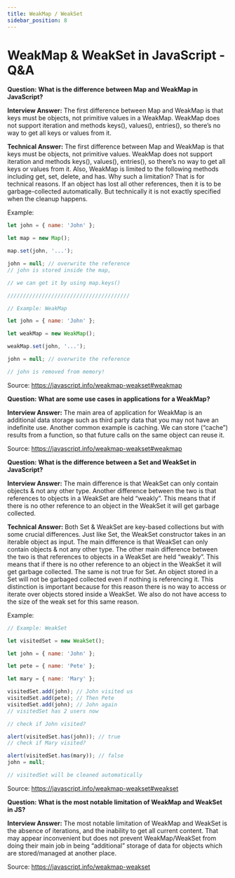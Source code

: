 ```yaml
---
title: WeakMap / WeakSet
sidebar_position: 8
---
```


# WeakMap & WeakSet in JavaScript - Q&A

**Question:** **What is the difference between Map and WeakMap in JavaScript?**

**Interview Answer:** The first difference between Map and WeakMap is that keys must be objects, not primitive values in a WeakMap. WeakMap does not support iteration and methods keys(), values(), entries(), so there’s no way to get all keys or values from it.

**Technical Answer:** The first difference between Map and WeakMap is that keys must be objects, not primitive values. WeakMap does not support iteration and methods keys(), values(), entries(), so there’s no way to get all keys or values from it. Also, WeakMap is limited to the following methods including get, set, delete, and has. Why such a limitation? That is for technical reasons. If an object has lost all other references, then it is to be garbage-collected automatically. But technically it is not exactly specified when the cleanup happens.

Example:

```js
let john = { name: 'John' };

let map = new Map();

map.set(john, '...');

john = null; // overwrite the reference
// john is stored inside the map,

// we can get it by using map.keys()

///////////////////////////////////////

// Example: WeakMap

let john = { name: 'John' };

let weakMap = new WeakMap();

weakMap.set(john, '...');

john = null; // overwrite the reference

// john is removed from memory!
```

Source: <https://javascript.info/weakmap-weakset#weakmap>

**Question:** **What are some use cases in applications for a WeakMap?**

**Interview Answer:** The main area of application for WeakMap is an additional data storage such as third party data that you may not have an indefinite use. Another common example is caching. We can store (“cache”) results from a function, so that future calls on the same object can reuse it.

Source: <https://javascript.info/weakmap-weakset#weakmap>

**Question:** **What is the difference between a Set and WeakSet in JavaScript?**

**Interview Answer:** The main difference is that WeakSet can only contain objects & not any other type. Another difference between the two is that references to objects in a WeakSet are held “weakly”. This means that if there is no other reference to an object in the WeakSet it will get garbage collected.

**Technical Answer:** Both Set & WeakSet are key-based collections but with some crucial differences. Just like Set, the WeakSet constructor takes in an iterable object as input. The main difference is that WeakSet can only contain objects & not any other type. The other main difference between the two is that references to objects in a WeakSet are held “weakly”. This means that if there is no other reference to an object in the WeakSet it will get garbage collected. The same is not true for Set. An object stored in a Set will not be garbaged collected even if nothing is referencing it. This distinction is important because for this reason there is no way to access or iterate over objects stored inside a WeakSet. We also do not have access to the size of the weak set for this same reason.

Example:

```js
// Example: WeakSet

let visitedSet = new WeakSet();

let john = { name: 'John' };

let pete = { name: 'Pete' };

let mary = { name: 'Mary' };

visitedSet.add(john); // John visited us
visitedSet.add(pete); // Then Pete
visitedSet.add(john); // John again
// visitedSet has 2 users now

// check if John visited?

alert(visitedSet.has(john)); // true
// check if Mary visited?

alert(visitedSet.has(mary)); // false
john = null;

// visitedSet will be cleaned automatically
```

Source: <https://javascript.info/weakmap-weakset#weakset>

**Question:** **What is the most notable limitation of WeakMap and WeakSet in JS?**

**Interview Answer:** The most notable limitation of WeakMap and WeakSet is the absence of iterations, and the inability to get all current content. That may appear inconvenient but does not prevent WeakMap/WeakSet from doing their main job in being “additional” storage of data for objects which are stored/managed at another place.

Source: <https://javascript.info/weakmap-weakset>
